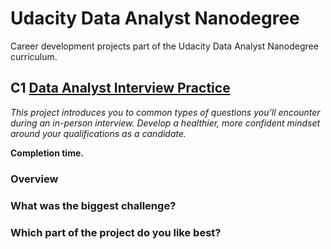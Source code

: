 # Udacity Data Analyst Nanodegree
Career development projects part of the Udacity Data Analyst Nanodegree curriculum.
## C1 [Data Analyst Interview Practice](./projects/c1/dand-c1-interview-practice.md)
_This project introduces you to common types of questions you’ll encounter during an in-person interview. Develop a healthier, more confident mindset around your qualifications as a candidate._

__Completion time.__

### Overview

### What was the biggest challenge?

### Which part of the project do you like best?
